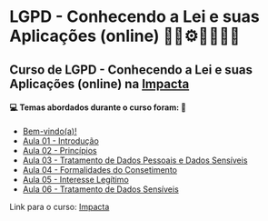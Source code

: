 # LGPD - Conhecendo a Lei e suas Aplicações (online) 🤖🎲⚙️🤯👨🏻‍💻
## Curso de LGPD - Conhecendo a Lei e suas Aplicações (online) na [Impacta](https://www.impacta.com.br/cursos/lgpd-conhecendo-a-lei-e-suas-aplicacoes-online)
#### 💻 Temas abordados durante o curso foram: 🚀

- [Bem-vindo(a)!](https://github.com/romulovieira777/LGPD_Conhecendo_a_Lei_e_suas_Aplicacoes_Online/tree/main/Bem_Vindo)
- [Aula 01 - Introdução](https://github.com/romulovieira777/LGPD_Conhecendo_a_Lei_e_suas_Aplicacoes_Online/tree/main/Aula_01_Introducao)
- [Aula 02 - Princípios](https://github.com/romulovieira777/LGPD_Conhecendo_a_Lei_e_suas_Aplicacoes_Online/tree/main/Aula_02_Principios)
- [Aula 03 - Tratamento de Dados Pessoais e Dados Sensíveis](https://github.com/romulovieira777/LGPD_Conhecendo_a_Lei_e_suas_Aplicacoes_Online/tree/main/Aula_03_Tratamento_de_Dados_Pessoais_e_Dados_Sensiveis)
- [Aula 04 - Formalidades do Consetimento](https://github.com/romulovieira777/LGPD_Conhecendo_a_Lei_e_suas_Aplicacoes_Online/tree/main/Aula_04_Formalidades_do_Consetimento)
- [Aula 05 - Interesse Legítimo](https://github.com/romulovieira777/LGPD_Conhecendo_a_Lei_e_suas_Aplicacoes_Online/tree/main/Aula_05_Interesse_Legitimo)
- [Aula 06 - Tratamento de Dados Sensíveis]()

Link para o curso: [Impacta](https://www.impacta.com.br/cursos/lgpd-conhecendo-a-lei-e-suas-aplicacoes-online)
